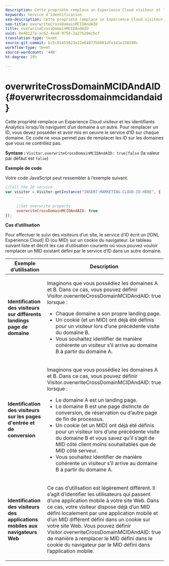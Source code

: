 ```yaml
---
description: Cette propriété remplace un Experience Cloud visiteur et les identifiants Analytics lorsqu’ils naviguent d’un domaine à un autre. Pour remplacer un ID, vous devez posséder et avoir mis en oeuvre le service d’ID sur chaque domaine. Ce code ne vous permet pas de remplacer les ID sur les domaines que vous ne contrôlez pas.
keywords: Service d’identification
seo-description: Cette propriété remplace un Experience Cloud visiteur et les identifiants Analytics lorsqu’ils naviguent d’un domaine à un autre. Pour remplacer un ID, vous devez posséder et avoir mis en oeuvre le service d’ID sur chaque domaine. Ce code ne vous permet pas de remplacer les ID sur les domaines que vous ne contrôlez pas.
seo-title: overwriteCrossDomainMCIDAndAID
title: overwriteCrossDomainMCIDAndAID
uuid: 8e48127a-ac62-4ea0-9756-2a27b20ecbcf
translation-type: tm+mt
source-git-commit: bc5c81455023e22e64877bb861dfe141e158599c
workflow-type: tm+mt
source-wordcount: '448'
ht-degree: 19%

---
```



# overwriteCrossDomainMCIDAndAID{#overwritecrossdomainmcidandaid}

Cette propriété remplace un Experience Cloud visiteur et les identifiants Analytics lorsqu’ils naviguent d’un domaine à un autre. Pour remplacer un ID, vous devez posséder et avoir mis en oeuvre le service d’ID sur chaque domaine. Ce code ne vous permet pas de remplacer les ID sur les domaines que vous ne contrôlez pas.

**Syntaxe :** `Visitor.overwriteCrossDomainMCIDAndAID: true|false` (la valeur par défaut est `false`)

**Exemple de code**

Votre code JavaScript peut ressembler à l’exemple suivant.

```js
//Call the ID service 
var visitor = Visitor.getInstance("INSERT-MARKETING-CLOUD-ID-HERE", { 
     ... 
 
     //Set overwrite property 
     overwriteCrossDomainMCIDAndAID: true 
}); 
```

**Cas d’utilisation**

Pour effectuer le suivi des visiteurs d’un site, le service d’ID écrit un [!DNL Experience Cloud] ID (ou MID) sur un cookie du navigateur. Le tableau suivant liste et décrit les cas d’utilisation courants où vous pouvez vouloir remplacer un MID existant défini par le service d’ID dans un autre domaine.

<table id="table_FC1AF6551D6646E0BF1C4FB7C1316EBB"> 
 <thead> 
  <tr> 
   <th colname="col1" class="entry"> Exemple d’utilisation </th> 
   <th colname="col2" class="entry"> Description </th> 
  </tr> 
 </thead>
 <tbody> 
  <tr> 
   <td colname="col1"> <p> <b>Identification des visiteurs sur différents landings page de domaine</b> </p> </td> 
   <td colname="col2"> <p>Imaginons que vous possédiez les domaines A et B. Dans ce cas, vous pouvez définir <span class="codeph">Visitor.overwriteCrossDomainMCIDAndAID: true</span> lorsque : </p> <p> 
     <ul id="ul_FB4704BFE7134F1688E34BF1A36627B7"> 
      <li id="li_FF71FD1FB9DD4702B675A140FAD2B481">Chaque domaine a son propre landing page. </li> 
      <li id="li_78F75469D32D473B93148B46D35E67F1">Un cookie (et un MID) ont déjà été définis pour un visiteur lors d’une précédente visite du domaine B. </li> 
      <li id="li_305CE5138EEB43D3BF9CE38D1E7FFA04">Vous souhaitez identifier de manière cohérente un visiteur s’il arrive au domaine B à partir du domaine A. </li> 
     </ul> </p> </td> 
  </tr> 
  <tr> 
   <td colname="col1"> <p> <b>Identification des visiteurs sur les pages d'entrée et de conversion</b> </p> </td> 
   <td colname="col2"> <p>Imaginons que vous possédiez les domaines A et B. Dans ce cas, vous pouvez définir <span class="codeph">Visitor.overwriteCrossDomainMCIDAndAID: true</span> lorsque : </p> 
    <ul id="ul_7BEBFD523A2F47AFB6963536E43692D0"> 
     <li id="li_71586080489340E2A6C0B263F231E3DE">Le domaine A est un landing page. </li> 
     <li id="li_4E3D3CB380EE4F1BAC4CD752194AE8DE">Le domaine B est une page distincte de conversion, de réservation ou d’autre page de fin de processus. </li> 
     <li id="li_FB393B16CFAC4D2D9B2328EBA4573C1A">Un cookie (et un MID) ont déjà été définis pour un visiteur lors d’une précédente visite du domaine B et vous savez qu’il s’agit de MID côté client moins souhaitables que de MID côté serveur. </li> 
     <li id="li_36FC138530A4476A995C0F9FD73C41DE">Vous souhaitez identifier de manière cohérente un visiteur s’il arrive au domaine B à partir du domaine A. </li> 
    </ul> </td> 
  </tr> 
  <tr> 
   <td colname="col1"> <p> <b>Identification des visiteurs des applications mobiles aux navigateurs Web</b> </p> </td> 
   <td colname="col2"> <p>Ce cas d’utilisation est légèrement différent. Il s’agit d’identifier les utilisateurs qui passent d’une application mobile à votre site Web. Dans ce cas, votre visiteur dispose déjà d’un MID défini localement par une application mobile et d’un MID différent défini dans un cookie sur votre site Web. Vous pouvez définir <span class="codeph">Visitor.overwriteCrossDomainMCIDAndAID: true</span> de manière à remplacer le MID défini dans le cookie du navigateur par le MID défini dans l’application mobile. </p> </td> 
  </tr> 
 </tbody> 
</table>

